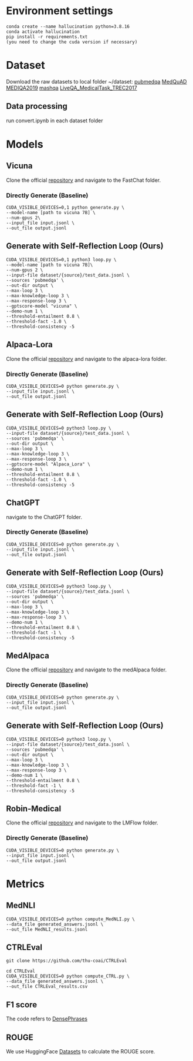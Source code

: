 
# Environment settings
```
conda create --name hallucination python=3.8.16
conda activate hallucination
pip install -r requirements.txt
(you need to change the cuda version if necessary)
```
# Dataset
Download the raw datasets to local folder ~/dataset:
[pubmedqa](https://github.com/pubmedqa/pubmedqa) 
[MedQuAD](https://github.com/abachaa/MedQuAD) 
[MEDIQA2019](https://github.com/abachaa/MEDIQA2019/tree/master/MEDIQA_Task3_QA) 
[mashqa](https://github.com/mingzhu0527/MASHQA) 
[LiveQA_MedicalTask_TREC2017](https://github.com/abachaa/LiveQA_MedicalTask_TREC2017) 

## Data processing
run convert.ipynb in each dataset folder


# Models
## Vicuna
Clone the official [repository](https://github.com/lm-sys/FastChat) and navigate to the FastChat folder.

### Directly Generate (Baseline)
```
CUDA_VISIBLE_DEVICES=0,1 python generate.py \
--model-name [path to vicuna 7B] \
--num-gpus 2\
--input_file input.jsonl \
--out_file output.jsonl
```

## Generate with Self-Reflection Loop (Ours)

```
CUDA_VISIBLE_DEVICES=0,1 python3 loop.py \
--model-name [path to vicuna 7B]\
--num-gpus 2 \
--input-file dataset/{source}/test_data.jsonl \
--sources 'pubmedqa' \
--out-dir output \
--max-loop 3 \
--max-knowledge-loop 3 \
--max-response-loop 3 \
--gptscore-model "vicuna" \
--demo-num 1 \
--threshold-entailment 0.8 \
--threshold-fact -1.0 \
--threshold-consistency -5
```
## Alpaca-Lora
Clone the official [repository](https://github.com/tloen/alpaca-lora) and navigate to the alpaca-lora folder.

### Directly Generate (Baseline)
```
CUDA_VISIBLE_DEVICES=0 python generate.py \
--input_file input.jsonl \
--out_file output.jsonl
```

## Generate with Self-Reflection Loop (Ours)

```
CUDA_VISIBLE_DEVICES=0 python3 loop.py \
--input-file dataset/{source}/test_data.jsonl \
--sources 'pubmedqa' \
--out-dir output \
--max-loop 3 \
--max-knowledge-loop 3 \
--max-response-loop 3 \
--gptscore-model "Alpaca_Lora" \
--demo-num 1 \
--threshold-entailment 0.8 \
--threshold-fact -1.0 \
--threshold-consistency -5
```
## ChatGPT
navigate to the ChatGPT folder.

### Directly Generate (Baseline)
```
CUDA_VISIBLE_DEVICES=0 python generate.py \
--input_file input.jsonl \
--out_file output.jsonl
```

## Generate with Self-Reflection Loop (Ours)
```
CUDA_VISIBLE_DEVICES=0 python3 loop.py \
--input-file dataset/{source}/test_data.jsonl \
--sources 'pubmedqa' \
--out-dir output \
--max-loop 3 \
--max-knowledge-loop 3 \
--max-response-loop 3 \
--demo-num 1 \
--threshold-entailment 0.8 \
--threshold-fact -1 \
--threshold-consistency -5 
```

## MedAlpaca
Clone the official [repository](https://github.com/kbressem/medAlpaca) and navigate to the medAlpaca folder.
### Directly Generate (Baseline)
```
CUDA_VISIBLE_DEVICES=0 python generate.py \
--input_file input.jsonl \
--out_file output.jsonl
```

## Generate with Self-Reflection Loop (Ours)
```
CUDA_VISIBLE_DEVICES=0 python3 loop.py \
--input-file dataset/{source}/test_data.jsonl \
--sources 'pubmedqa' \
--out-dir output \
--max-loop 3 \
--max-knowledge-loop 3 \
--max-response-loop 3 \
--demo-num 1 \
--threshold-entailment 0.8 \
--threshold-fact -1 \
--threshold-consistency -5
```


## Robin-Medical
Clone the official [repository](https://github.com/OptimalScale/LMFlow) and navigate to the LMFlow folder.

### Directly Generate (Baseline)
```
CUDA_VISIBLE_DEVICES=0 python generate.py \
--input_file input.jsonl \
--out_file output.jsonl
```

# Metrics

## MedNLI
```
CUDA_VISIBLE_DEVICES=0 python compute_MedNLI.py \
--data_file generated_answers.jsonl \
--out_file MedNLI_results.jsonl 
```
## CTRLEval
```
git clone https://github.com/thu-coai/CTRLEval

cd CTRLEval
CUDA_VISIBLE_DEVICES=0 python compute_CTRL.py \
--data_file generated_answers.jsonl \
--out_file CTRLEval_results.csv 
```
## F1 score
The code refers to [DensePhrases](https://github.com/princeton-nlp/DensePhrases/blob/main/densephrases/utils/eval_utils.py#L27)


## ROUGE
We use HuggingFace [Datasets](https://github.com/huggingface/datasets) to calculate the ROUGE score.





